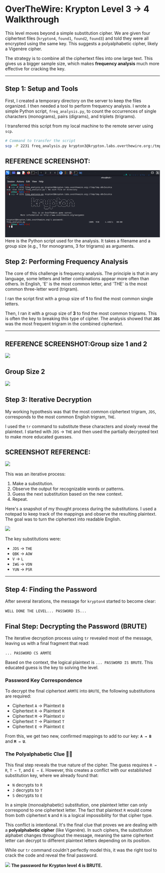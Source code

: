 # OverTheWire: Krypton Level 3 → 4 Walkthrough

This level moves beyond a simple substitution cipher. We are given four ciphertext files (`krypton4`, `found1`, `found2`, `found3`) and told they were all encrypted using the same key. This suggests a polyalphabetic cipher, likely a Vigenère cipher.

The strategy is to combine all the ciphertext files into one large text. This gives us a bigger sample size, which makes **frequency analysis** much more effective for cracking the key.

-----

## Step 1: Setup and Tools

First, I created a temporary directory on the server to keep the files organized. I then needed a tool to perform frequency analysis. I wrote a simple Python script, `freq_analysis.py`, to count the occurrences of single characters (monograms), pairs (digrams), and triplets (trigrams).

I transferred this script from my local machine to the remote server using `scp`.

```bash
# Command to transfer the script
scp -P 2231 freq_analysis.py krypton3@krypton.labs.overthewire.org:/tmp/tmp.nBvIecuVca
```
## REFERENCE SCREENSHOT:
![](screenshots/scp.png)
Here is the Python script used for the analysis. It takes a filename and a group size (e.g., 1 for monograms, 3 for trigrams) as arguments.



## Step 2: Performing Frequency Analysis

The core of this challenge is frequency analysis. The principle is that in any language, some letters and letter combinations appear more often than others. In English, 'E' is the most common letter, and 'THE' is the most common three-letter word (trigram).

I ran the script first with a group size of **1** to find the most common single letters.

Then, I ran it with a group size of **3** to find the most common trigrams. This is often the key to breaking this type of cipher. The analysis showed that **`JDS`** was the most frequent trigram in the combined ciphertext.

-----
## REFERENCE SCREENSHOT:Group size 1 and 2
![](/screenshots/command1.png)

## Group Size 2
![](/screenshots/comman2.png)

## Step 3: Iterative Decryption

My working hypothesis was that the most common ciphertext trigram, `JDS`, corresponds to the most common English trigram, `THE`.

I used the `tr` command to substitute these characters and slowly reveal the plaintext. I started with `JDS` -\> `THE` and then used the partially decrypted text to make more educated guesses.

## SCREENSHOT REFERENCE:
![](/screenshots/command3.png)


This was an iterative process:

1.  Make a substitution.
2.  Observe the output for recognizable words or patterns.
3.  Guess the next substitution based on the new context.
4.  Repeat.

Here's a snapshot of my thought process during the substitutions. I used a notepad to keep track of the mappings and observe the resulting plaintext. The goal was to turn the ciphertext into readable English.

![](/screenshots/notepad.png)

The key substitutions were:

  * `JDS` → `THE`
  * `QBK` → `AOW`
  * `V` → `L`
  * `IWG` → `VDN`
  * `YUN` → `PSR`

-----

## Step 4: Finding the Password

After several iterations, the message for `krypton4` started to become clear:

`WELL DONE THE LEVEL... PASSWORD IS...`

## Final Step: Decrypting the Password (BRUTE)

The iterative decryption process using `tr` revealed most of the message, leaving us with a final fragment that read:

`... PASSWORD CS ARMTE`

Based on the context, the logical plaintext is `... PASSWORD IS BRUTE`. This educated guess is the key to solving the level.

### Password Key Correspondence

To decrypt the final ciphertext `ARMTE` into `BRUTE`, the following substitutions are required:

* Ciphertext `A` → Plaintext `B`
* Ciphertext `R` → Plaintext `R`
* Ciphertext `M` → Plaintext `U`
* Ciphertext `T` → Plaintext `T`
* Ciphertext `E` → Plaintext `E`

From this, we get two new, confirmed mappings to add to our key: **`A → B`** and **`M → U`**.

### The Polyalphabetic Clue 🕵️‍♂️

This final step reveals the true nature of the cipher. The guess requires `R → R`, `T → T`, and `E → E`. However, this creates a conflict with our established substitution key, where we already found that:

* `N` decrypts to `R`
* `J` decrypts to `T`
* `S` decrypts to `E`

In a simple (monoalphabetic) substitution, one plaintext letter can only correspond to one ciphertext letter. The fact that plaintext `R` would come from both ciphertext `N` and `R` is a logical impossibility for that cipher type.

This conflict is intentional. It's the final clue that proves we are dealing with a **polyalphabetic cipher** (like Vigenère). In such ciphers, the substitution alphabet changes throughout the message, meaning the same ciphertext letter can decrypt to different plaintext letters depending on its position.

While our `tr` command couldn't perfectly model this, it was the right tool to crack the code and reveal the final password.


![](/screenshots/notepad.png)
**The password for Krypton level 4 is BRUTE.**


